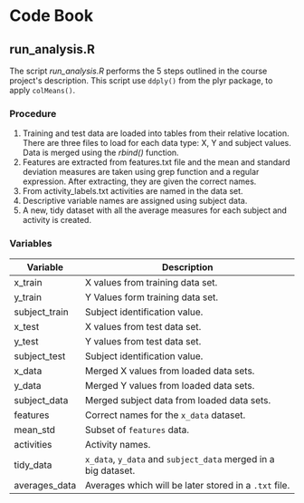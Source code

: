 # Code Book

## run_analysis.R

The script *run_analysis.R* performs the 5 steps outlined in the course project's description. This script use `ddply()` from the plyr package, to apply `colMeans()`.

### Procedure
1. Training and test data are loaded into tables from their relative location. There are three files to load for each data type: X, Y and subject values. Data is merged using the *rbind()* function. 
2. Features are extracted from features.txt file and the mean and standard deviation measures are taken using grep function and a regular expression. After extracting, they are given the correct names.
3. From activity_labels.txt activities are named in the data set.
4. Descriptive variable names are assigned using subject data. 
5. A new, tidy dataset with all the average measures for each subject and activity is created. 

### Variables

|   Variable    |  Description |
|---------------|--------------|
| x_train       | X values from training data set.
| y_train       | Y Values form training data set.
| subject_train | Subject identification value.
| x_test        | X values from test data set.
| y_test        | Y values from test data set.
| subject_test  | Subject identification value.
| x_data        | Merged X values from loaded data sets.
| y_data        | Merged Y values from loaded data sets.
| subject_data  | Merged subject data from loaded data sets.
| features      | Correct names for the `x_data` dataset.
| mean_std      | Subset of `features` data.
| activities    | Activity names.
| tidy_data     | `x_data`, `y_data` and `subject_data` merged in a big dataset.
| averages_data | Averages which will be later stored in a `.txt` file.
